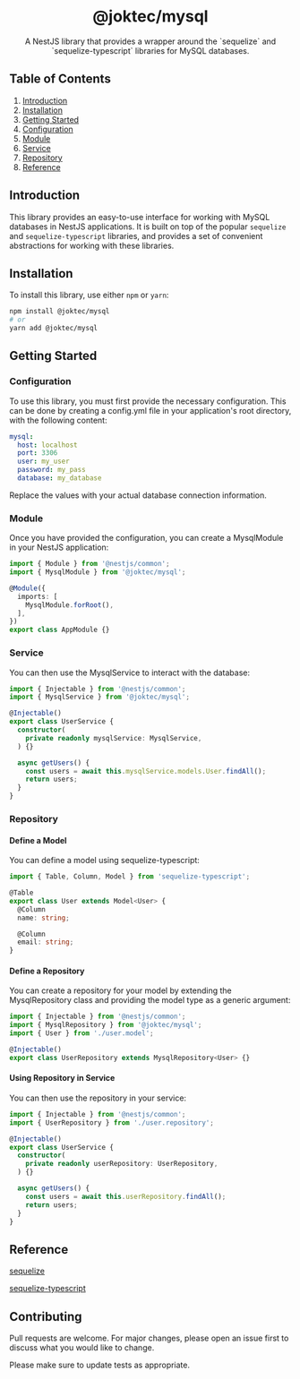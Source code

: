 <div align="center">
  <h1>@joktec/mysql</h1>
  <p>A NestJS library that provides a wrapper around the `sequelize` and `sequelize-typescript` libraries for MySQL databases.</p>
  </div>
</div>

## Table of Contents
1. [Introduction](#introduction)
2. [Installation](#installation)
3. [Getting Started](#getting-started)
  1. [Configuration](#configuration)
  2. [Module](#module)
  3. [Service](#service)
  4. [Repository](#repository)
4. [Reference](#reference)

## Introduction
This library provides an easy-to-use interface for working with MySQL databases in NestJS applications. It is built on top of the popular `sequelize` and `sequelize-typescript` libraries, and provides a set of convenient abstractions for working with these libraries.

## Installation
To install this library, use either `npm` or `yarn`:

```bash
npm install @joktec/mysql
# or
yarn add @joktec/mysql
```

## Getting Started
### Configuration
To use this library, you must first provide the necessary configuration. This can be done by creating a config.yml file in your application's root directory, with the following content:
```yaml
mysql:
  host: localhost
  port: 3306
  user: my_user
  password: my_pass
  database: my_database
```
Replace the values with your actual database connection information.

### Module
Once you have provided the configuration, you can create a MysqlModule in your NestJS application:
```typescript
import { Module } from '@nestjs/common';
import { MysqlModule } from '@joktec/mysql';

@Module({
  imports: [
    MysqlModule.forRoot(),
  ],
})
export class AppModule {}
```

### Service
You can then use the MysqlService to interact with the database:
```typescript
import { Injectable } from '@nestjs/common';
import { MysqlService } from '@joktec/mysql';

@Injectable()
export class UserService {
  constructor(
    private readonly mysqlService: MysqlService,
  ) {}

  async getUsers() {
    const users = await this.mysqlService.models.User.findAll();
    return users;
  }
}
```

### Repository
#### Define a Model
You can define a model using sequelize-typescript:
```typescript
import { Table, Column, Model } from 'sequelize-typescript';

@Table
export class User extends Model<User> {
  @Column
  name: string;

  @Column
  email: string;
}
```

#### Define a Repository
You can create a repository for your model by extending the MysqlRepository class and providing the model type as a generic argument:
```typescript
import { Injectable } from '@nestjs/common';
import { MysqlRepository } from '@joktec/mysql';
import { User } from './user.model';

@Injectable()
export class UserRepository extends MysqlRepository<User> {}
```
#### Using Repository in Service
You can then use the repository in your service:
```typescript
import { Injectable } from '@nestjs/common';
import { UserRepository } from './user.repository';

@Injectable()
export class UserService {
  constructor(
    private readonly userRepository: UserRepository,
  ) {}

  async getUsers() {
    const users = await this.userRepository.findAll();
    return users;
  }
}
```

## Reference
[sequelize](https://www.npmjs.com/package/sequelize)

[sequelize-typescript](https://www.npmjs.com/package/sequelize-typescript)

## Contributing
Pull requests are welcome. For major changes, please open an issue first to discuss what you would like to change.

Please make sure to update tests as appropriate.
